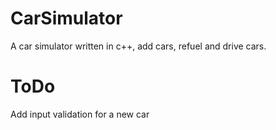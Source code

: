 # CarSimulator
A car simulator written in c++, add cars, refuel and drive cars.


# ToDo
Add input validation for a new car

